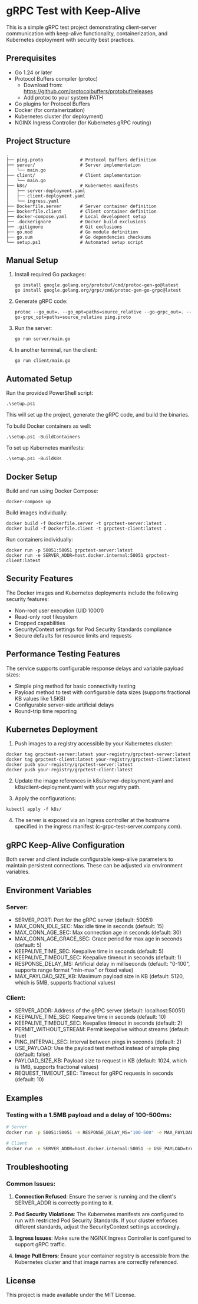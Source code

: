 # gRPC Test with Keep-Alive

This is a simple gRPC test project demonstrating client-server communication with keep-alive functionality, containerization, and Kubernetes deployment with security best practices.

## Prerequisites

- Go 1.24 or later
- Protocol Buffers compiler (protoc)
  - Download from: https://github.com/protocolbuffers/protobuf/releases
  - Add protoc to your system PATH
- Go plugins for Protocol Buffers
- Docker (for containerization)
- Kubernetes cluster (for deployment)
- NGINX Ingress Controller (for Kubernetes gRPC routing)

## Project Structure

```
.
├── ping.proto              # Protocol Buffers definition
├── server/                 # Server implementation
│   └── main.go
├── client/                 # Client implementation
│   └── main.go
├── k8s/                    # Kubernetes manifests
│   ├── server-deployment.yaml
│   ├── client-deployment.yaml
│   └── ingress.yaml
├── Dockerfile.server       # Server container definition
├── Dockerfile.client       # Client container definition
├── docker-compose.yaml     # Local development setup
├── .dockerignore           # Docker build exclusions
├── .gitignore              # Git exclusions
├── go.mod                  # Go module definition
├── go.sum                  # Go dependencies checksums
└── setup.ps1               # Automated setup script
```

## Manual Setup

1. Install required Go packages:
   ```
   go install google.golang.org/protobuf/cmd/protoc-gen-go@latest
   go install google.golang.org/grpc/cmd/protoc-gen-go-grpc@latest
   ```

2. Generate gRPC code:
   ```
   protoc --go_out=. --go_opt=paths=source_relative --go-grpc_out=. --go-grpc_opt=paths=source_relative ping.proto
   ```

3. Run the server:
   ```
   go run server/main.go
   ```

4. In another terminal, run the client:
   ```
   go run client/main.go
   ```

## Automated Setup

Run the provided PowerShell script:
```
.\setup.ps1
```

This will set up the project, generate the gRPC code, and build the binaries.

To build Docker containers as well:
```
.\setup.ps1 -BuildContainers
```

To set up Kubernetes manifests:
```
.\setup.ps1 -BuildK8s
```

## Docker Setup

Build and run using Docker Compose:
```
docker-compose up
```

Build images individually:
```
docker build -f Dockerfile.server -t grpctest-server:latest .
docker build -f Dockerfile.client -t grpctest-client:latest .
```

Run containers individually:
```
docker run -p 50051:50051 grpctest-server:latest
docker run -e SERVER_ADDR=host.docker.internal:50051 grpctest-client:latest
```

## Security Features

The Docker images and Kubernetes deployments include the following security features:

- Non-root user execution (UID 10001)
- Read-only root filesystem
- Dropped capabilities
- SecurityContext settings for Pod Security Standards compliance
- Secure defaults for resource limits and requests

## Performance Testing Features

The service supports configurable response delays and variable payload sizes:

- Simple ping method for basic connectivity testing
- Payload method to test with configurable data sizes (supports fractional KB values like 1.5KB)
- Configurable server-side artificial delays
- Round-trip time reporting

## Kubernetes Deployment

1. Push images to a registry accessible by your Kubernetes cluster:
```
docker tag grpctest-server:latest your-registry/grpctest-server:latest
docker tag grpctest-client:latest your-registry/grpctest-client:latest
docker push your-registry/grpctest-server:latest
docker push your-registry/grpctest-client:latest
```

2. Update the image references in k8s/server-deployment.yaml and k8s/client-deployment.yaml with your registry path.

3. Apply the configurations:
```
kubectl apply -f k8s/
```

4. The server is exposed via an Ingress controller at the hostname specified in the ingress manifest (c-grpc-test-server.company.com).

## gRPC Keep-Alive Configuration

Both server and client include configurable keep-alive parameters to maintain persistent connections. These can be adjusted via environment variables.

## Environment Variables

### Server:
- SERVER_PORT: Port for the gRPC server (default: 50051)
- MAX_CONN_IDLE_SEC: Max idle time in seconds (default: 15)
- MAX_CONN_AGE_SEC: Max connection age in seconds (default: 30)
- MAX_CONN_AGE_GRACE_SEC: Grace period for max age in seconds (default: 5)
- KEEPALIVE_TIME_SEC: Keepalive time in seconds (default: 5)
- KEEPALIVE_TIMEOUT_SEC: Keepalive timeout in seconds (default: 1)
- RESPONSE_DELAY_MS: Artificial delay in milliseconds (default: "0-100", supports range format "min-max" or fixed value)
- MAX_PAYLOAD_SIZE_KB: Maximum payload size in KB (default: 5120, which is 5MB, supports fractional values)

### Client:
- SERVER_ADDR: Address of the gRPC server (default: localhost:50051)
- KEEPALIVE_TIME_SEC: Keepalive time in seconds (default: 10)
- KEEPALIVE_TIMEOUT_SEC: Keepalive timeout in seconds (default: 2)
- PERMIT_WITHOUT_STREAM: Permit keepalive without streams (default: true)
- PING_INTERVAL_SEC: Interval between pings in seconds (default: 2)
- USE_PAYLOAD: Use the payload test method instead of simple ping (default: false)
- PAYLOAD_SIZE_KB: Payload size to request in KB (default: 1024, which is 1MB, supports fractional values)
- REQUEST_TIMEOUT_SEC: Timeout for gRPC requests in seconds (default: 10)

## Examples

### Testing with a 1.5MB payload and a delay of 100-500ms:

```bash
# Server
docker run -p 50051:50051 -e RESPONSE_DELAY_MS="100-500" -e MAX_PAYLOAD_SIZE_KB=5120.5 grpctest-server:latest

# Client
docker run -e SERVER_ADDR=host.docker.internal:50051 -e USE_PAYLOAD=true -e PAYLOAD_SIZE_KB=1536.5 -e REQUEST_TIMEOUT_SEC=30 grpctest-client:latest
```

## Troubleshooting

### Common Issues:

1. **Connection Refused**: Ensure the server is running and the client's SERVER_ADDR is correctly pointing to it.

2. **Pod Security Violations**: The Kubernetes manifests are configured to run with restricted Pod Security Standards. If your cluster enforces different standards, adjust the SecurityContext settings accordingly.

3. **Ingress Issues**: Make sure the NGINX Ingress Controller is configured to support gRPC traffic.

4. **Image Pull Errors**: Ensure your container registry is accessible from the Kubernetes cluster and that image names are correctly referenced.

## License

This project is made available under the MIT License.
